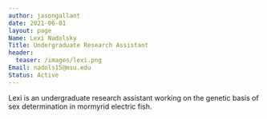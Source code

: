 ```yaml
---
author: jasongallant
date: 2021-06-01
layout: page
Name: Lexi Nadolsky
Title: Undergraduate Research Assistant
header:
  teaser: /images/lexi.png
Email: nadols15@msu.edu
Status: Active
---
```

Lexi is an undergraduate research assistant working on the genetic basis of sex determination in mormyrid electric fish.
